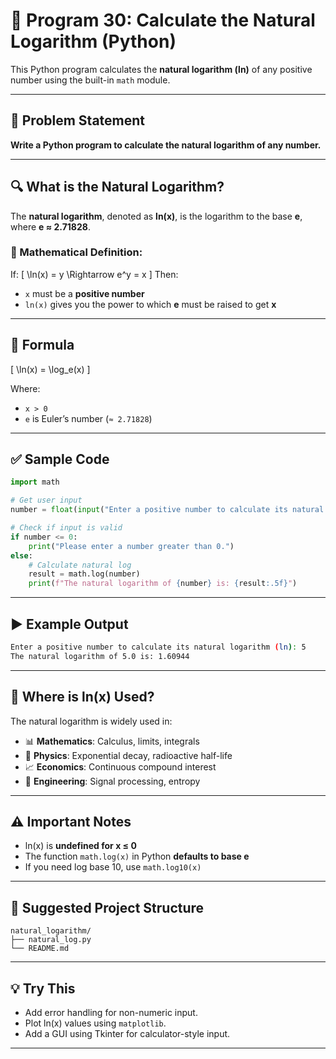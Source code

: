 
# 📐 Program 30: Calculate the Natural Logarithm (Python)

This Python program calculates the **natural logarithm (ln)** of any positive number using the built-in `math` module.

---

## 📌 Problem Statement

**Write a Python program to calculate the natural logarithm of any number.**

---

## 🔍 What is the Natural Logarithm?

The **natural logarithm**, denoted as **ln(x)**, is the logarithm to the base **e**, where **e ≈ 2.71828**. 

### 🔁 Mathematical Definition:
If:
\[
\ln(x) = y \Rightarrow e^y = x
\]
Then:
- `x` must be a **positive number**
- `ln(x)` gives you the power to which **e** must be raised to get **x**

---

## 🧮 Formula

\[
\ln(x) = \log_e(x)
\]

Where:
- `x > 0`
- `e` is Euler’s number (`≈ 2.71828`)

---

## ✅ Sample Code

```python
import math

# Get user input
number = float(input("Enter a positive number to calculate its natural logarithm (ln): "))

# Check if input is valid
if number <= 0:
    print("Please enter a number greater than 0.")
else:
    # Calculate natural log
    result = math.log(number)
    print(f"The natural logarithm of {number} is: {result:.5f}")
```

---

## ▶️ Example Output

```bash
Enter a positive number to calculate its natural logarithm (ln): 5
The natural logarithm of 5.0 is: 1.60944
```

---

## 🔬 Where is ln(x) Used?

The natural logarithm is widely used in:

- 📊 **Mathematics**: Calculus, limits, integrals
- 🧪 **Physics**: Exponential decay, radioactive half-life
- 📈 **Economics**: Continuous compound interest
- 📡 **Engineering**: Signal processing, entropy

---

## ⚠️ Important Notes

- ln(x) is **undefined for x ≤ 0**
- The function `math.log(x)` in Python **defaults to base e**
- If you need log base 10, use `math.log10(x)`

---

## 📁 Suggested Project Structure

```
natural_logarithm/
├── natural_log.py
└── README.md
```

---

## 💡 Try This

- Add error handling for non-numeric input.
- Plot ln(x) values using `matplotlib`.
- Add a GUI using Tkinter for calculator-style input.

---

